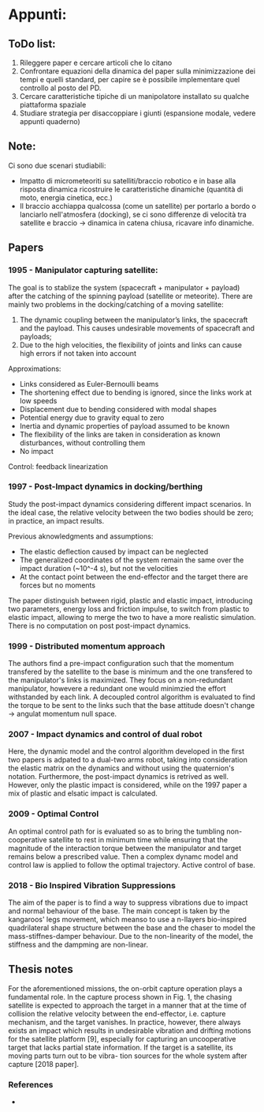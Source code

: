 # Appunti:

## ToDo list:

1. Rileggere paper e cercare articoli che lo citano
2. Confrontare equazioni della dinamica del paper sulla minimizzazione dei tempi e quelli standard, per capire se è possibile implementare quel controllo al posto del PD.
3. Cercare caratteristiche tipiche di un manipolatore installato su qualche piattaforma spaziale
4. Studiare strategia per disaccoppiare i giunti (espansione modale, vedere appunti quaderno)

## Note:

Ci sono due scenari studiabili:
- Impatto di micrometeoriti su satelliti/braccio robotico e in base alla risposta dinamica ricostruire le caratteristiche dinamiche (quantità di moto, energia cinetica, ecc.)
- Il braccio acchiappa qualcossa (come un satellite) per portarlo a bordo o lanciarlo nell'atmosfera (docking), se ci sono differenze di velocità tra satellite e braccio -> dinamica in catena chiusa, ricavare info dinamiche.

## Papers

### 1995 - Manipulator capturing satellite: 
The goal is to stablize the system (spacecraft + manipulator + payload) after the catching of the spinning payload (satellite or meteorite).
There are mainly two problems in the docking/catching of a moving satellite:
1. The dynamic coupling between the manipulator’s links, the spacecraft and the payload. This causes undesirable movements of spacecraft and payloads;
2. Due to the high velocities, the flexibility of joints and links can cause high errors if not taken into account

Approximations:
- Links considered as Euler-Bernoulli beams
- The shortening effect due to bending is ignored, since the links work at low speeds
- Displacement due to bending considered with modal shapes 
- Potential energy due to gravity equal to zero
- Inertia and dynamic properties of payload assumed to be known
- The flexibility of the links are taken in consideration as known disturbances, without controlling them
- No impact

Control: feedback linearization

### 1997 - Post-Impact dynamics in docking/berthing
Study the post-impact dynamics considering different impact scenarios. In the ideal case, the relative velocity between the two bodies should be zero; in practice, an impact results.

Previous aknowledgments and assumptions:
- The elastic deflection caused by impact can be neglected
- The generalized coordinates of the system remain the same over the impact duration (~10^-4 s), but not the velocities
- At the contact point between the end-effector and the target there are forces but no moments

The paper distinguish between rigid, plastic and elastic impact, introducing two parameters, energy loss and friction impulse, to switch from plastic to elastic impact, allowing to merge the two to have a more realistic simulation.
There is no computation on post post-impact dynamics.

### 1999 - Distributed momentum approach
The authors find a pre-impact configuration such that the momentum transfered by the satellite to the base is minimum and the one transfered to the manipulator's links is maximized.
They focus on a non-redundant manipulator, howevere a redundant one would minimzied the effort withstanded by each link.
A decoupled control algorithm is evaluated to find the torque to be sent to the links such that the base attitude doesn't change -> angulat momentum null space.

### 2007 - Impact dynamics and control of dual robot
Here, the dynamic model and the control algorithm developed in the first two papers is adpated to a dual-two arms robot, taking into consideration the elastic matrix on the dynamics and without using the quaternion's notation. Furthermore, the post-impact dynamics is retrived as well.
However, only the plastic impact is considered, while on the 1997 paper a mix of plastic and elsatic impact is calculated.

### 2009 - Optimal Control
An optimal control path for is evaluated so as to bring the tumbling non-cooperative satellite to rest in minimum time while ensuring that the magnitude of the interaction torque between the manipulator and target remains below a prescribed value.
Then a complex dynamc model and control law is applied to follow the optimal trajectory. Active control of base.

### 2018 - Bio Inspired Vibration Suppressions
The aim of the paper is to find a way to suppress vibrations due to impact and normal behaviour of the base.
The main concept is taken by the kangaroos' legs movement, which meanso to use a n-llayers bio-inspired quadrilateral shape structure between the base and the chaser to model the mass-stiffnes-damper behaviour.
Due to the non-linearity of the model, the stiffness and the dampming are non-linear.

## Thesis notes

For the aforementioned missions, the on-orbit capture operation plays a fundamental role. In the capture process shown in Fig. 1, the chasing satellite is expected to approach the target in a manner that at the time of collision the relative velocity between the end-effector, i.e. capture mechanism, and the target vanishes. In practice, however, there always exists an impact which results in undesirable vibration and drifting motions for the satellite platform [9], especially for capturing an uncooperative target that lacks partial state information. If the target is a satellite, its moving parts turn out to be vibra- tion sources for the whole system after capture [2018 paper].

### References

- 